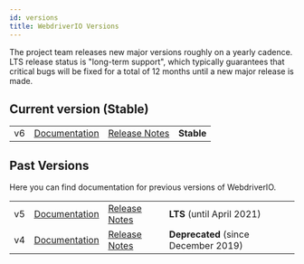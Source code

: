 ```yaml
---
id: versions
title: WebdriverIO Versions
---
```


The project team releases new major versions roughly on a yearly cadence. LTS release status is "long-term support", which typically guarantees that critical bugs will be fixed for a total of 12 months until a new major release is made.

## Current version (Stable)

| | | | |
|----|--------------------|--------------------------------------------------------------------------------------|-----------------|
| v6 | [Documentation](/) | [Release Notes](https://github.com/webdriverio/webdriverio/blob/master/CHANGELOG.md) | __Stable__ |

## Past Versions

Here you can find documentation for previous versions of WebdriverIO.

| | | | |
|----|-------------------------------------------|----------------------------------------------------------------------------------------------|-----|
| v5 | [Documentation](https://v5.webdriver.io/) | [Release Notes](https://github.com/webdriverio/webdriverio/blob/v5/CHANGELOG.md#changelog) | __LTS__ (until April 2021) |
| v4 | [Documentation](https://v4.webdriver.io/) | [Release Notes](https://github.com/webdriverio-boneyard/v4/blob/master/CHANGELOG.md#unreleased) | __Deprecated__ (since December 2019) |
